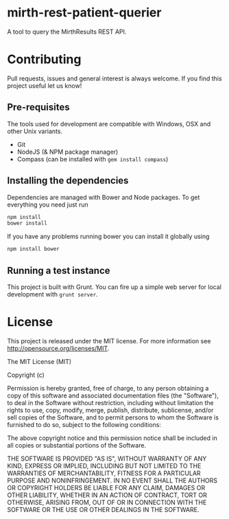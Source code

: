 mirth-rest-patient-querier
==========================

A tool to query the MirthResults REST API.

# Contributing

Pull requests, issues and general interest is always welcome. If you find this project useful let us know!

## Pre-requisites

The tools used for development are compatible with Windows, OSX and other Unix variants.

* Git
* NodeJS (& NPM package manager)
* Compass (can be installed with `gem install compass`)

## Installing the dependencies

Dependencies are managed with Bower and Node packages. To get everything you need just run

```bash
npm install
bower install
```

If you have any problems running bower you can install it globally using

```bash
npm install bower
```

## Running a test instance

This project is built with Grunt. You can fire up a simple web server for local development with `grunt server`.

# License

This project is released under the MIT license. For more information see http://opensource.org/licenses/MIT.

The MIT License (MIT)

Copyright (c) <year> <copyright holders>

Permission is hereby granted, free of charge, to any person obtaining a copy
of this software and associated documentation files (the "Software"), to deal
in the Software without restriction, including without limitation the rights
to use, copy, modify, merge, publish, distribute, sublicense, and/or sell
copies of the Software, and to permit persons to whom the Software is
furnished to do so, subject to the following conditions:

The above copyright notice and this permission notice shall be included in
all copies or substantial portions of the Software.

THE SOFTWARE IS PROVIDED "AS IS", WITHOUT WARRANTY OF ANY KIND, EXPRESS OR
IMPLIED, INCLUDING BUT NOT LIMITED TO THE WARRANTIES OF MERCHANTABILITY,
FITNESS FOR A PARTICULAR PURPOSE AND NONINFRINGEMENT. IN NO EVENT SHALL THE
AUTHORS OR COPYRIGHT HOLDERS BE LIABLE FOR ANY CLAIM, DAMAGES OR OTHER
LIABILITY, WHETHER IN AN ACTION OF CONTRACT, TORT OR OTHERWISE, ARISING FROM,
OUT OF OR IN CONNECTION WITH THE SOFTWARE OR THE USE OR OTHER DEALINGS IN
THE SOFTWARE.
